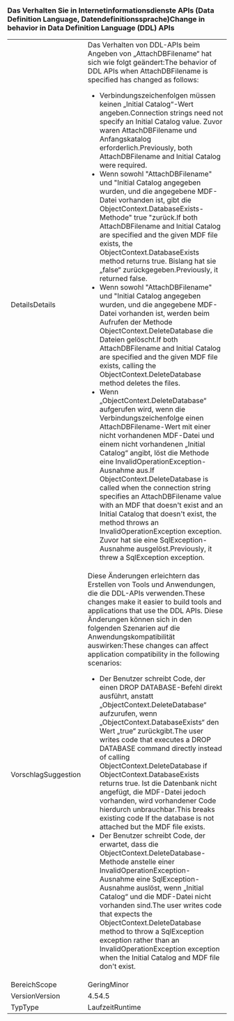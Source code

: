 ### <a name="change-in-behavior-in-data-definition-language-ddl-apis"></a><span data-ttu-id="75943-101">Das Verhalten Sie in Internetinformationsdienste APIs (Data Definition Language, Datendefinitionssprache)</span><span class="sxs-lookup"><span data-stu-id="75943-101">Change in behavior in Data Definition Language (DDL) APIs</span></span>

|   |   |
|---|---|
|<span data-ttu-id="75943-102">Details</span><span class="sxs-lookup"><span data-stu-id="75943-102">Details</span></span>|<span data-ttu-id="75943-103">Das Verhalten von DDL-APIs beim Angeben von „AttachDBFilename“ hat sich wie folgt geändert:</span><span class="sxs-lookup"><span data-stu-id="75943-103">The behavior of DDL APIs when AttachDBFilename is specified has changed as follows:</span></span><ul><li><span data-ttu-id="75943-104">Verbindungszeichenfolgen müssen keinen „Initial Catalog“-Wert angeben.</span><span class="sxs-lookup"><span data-stu-id="75943-104">Connection strings need not specify an Initial Catalog value.</span></span> <span data-ttu-id="75943-105">Zuvor waren AttachDBFilename und Anfangskatalog erforderlich.</span><span class="sxs-lookup"><span data-stu-id="75943-105">Previously, both AttachDBFilename and Initial Catalog were required.</span></span></li><li><span data-ttu-id="75943-106">Wenn sowohl "AttachDBFilename" und "Initial Catalog angegeben wurden, und die angegebene MDF-Datei vorhanden ist, gibt die ObjectContext.DatabaseExists-Methode" true "zurück.</span><span class="sxs-lookup"><span data-stu-id="75943-106">If both AttachDBFilename and Initial Catalog are specified and the given MDF file exists, the ObjectContext.DatabaseExists method returns true.</span></span> <span data-ttu-id="75943-107">Bislang hat sie „false“ zurückgegeben.</span><span class="sxs-lookup"><span data-stu-id="75943-107">Previously, it returned false.</span></span></li><li><span data-ttu-id="75943-108">Wenn sowohl "AttachDBFilename" und "Initial Catalog angegeben wurden, und die angegebene MDF-Datei vorhanden ist, werden beim Aufrufen der Methode ObjectContext.DeleteDatabase die Dateien gelöscht.</span><span class="sxs-lookup"><span data-stu-id="75943-108">If both AttachDBFilename and Initial Catalog are specified and the given MDF file exists, calling the ObjectContext.DeleteDatabase method deletes the files.</span></span></li><li><span data-ttu-id="75943-109">Wenn „ObjectContext.DeleteDatabase“ aufgerufen wird, wenn die Verbindungszeichenfolge einen AttachDBFilename-Wert mit einer nicht vorhandenen MDF-Datei und einem nicht vorhandenen „Initial Catalog“ angibt, löst die Methode eine InvalidOperationException-Ausnahme aus.</span><span class="sxs-lookup"><span data-stu-id="75943-109">If ObjectContext.DeleteDatabase is called when the connection string specifies an AttachDBFilename value with an MDF that doesn't exist and an Initial Catalog that doesn't exist, the method throws an InvalidOperationException exception.</span></span> <span data-ttu-id="75943-110">Zuvor hat sie eine SqlException-Ausnahme ausgelöst.</span><span class="sxs-lookup"><span data-stu-id="75943-110">Previously, it threw a SqlException exception.</span></span></li></ul>|
|<span data-ttu-id="75943-111">Vorschlag</span><span class="sxs-lookup"><span data-stu-id="75943-111">Suggestion</span></span>|<span data-ttu-id="75943-112">Diese Änderungen erleichtern das Erstellen von Tools und Anwendungen, die die DDL-APIs verwenden.</span><span class="sxs-lookup"><span data-stu-id="75943-112">These changes make it easier to build tools and applications that use the DDL APIs.</span></span> <span data-ttu-id="75943-113">Diese Änderungen können sich in den folgenden Szenarien auf die Anwendungskompatibilität auswirken:</span><span class="sxs-lookup"><span data-stu-id="75943-113">These changes can affect application compatibility in the following scenarios:</span></span><ul><li><span data-ttu-id="75943-114">Der Benutzer schreibt Code, der einen DROP DATABASE-Befehl direkt ausführt, anstatt „ObjectContext.DeleteDatabase“ aufzurufen, wenn „ObjectContext.DatabaseExists“ den Wert „true“ zurückgibt.</span><span class="sxs-lookup"><span data-stu-id="75943-114">The user writes code that executes a DROP DATABASE command directly instead of calling ObjectContext.DeleteDatabase if ObjectContext.DatabaseExists returns true.</span></span> <span data-ttu-id="75943-115">Ist die Datenbank nicht angefügt, die MDF-Datei jedoch vorhanden, wird vorhandener Code hierdurch unbrauchbar.</span><span class="sxs-lookup"><span data-stu-id="75943-115">This breaks existing code If the database is not attached but the MDF file exists.</span></span></li><li><span data-ttu-id="75943-116">Der Benutzer schreibt Code, der erwartet, dass die ObjectContext.DeleteDatabase-Methode anstelle einer InvalidOperationException-Ausnahme eine SqlException-Ausnahme auslöst, wenn „Initial Catalog“ und die MDF-Datei nicht vorhanden sind.</span><span class="sxs-lookup"><span data-stu-id="75943-116">The user writes code that expects the ObjectContext.DeleteDatabase method to throw a SqlException exception rather than an InvalidOperationException exception when the Initial Catalog and MDF file don't exist.</span></span></li></ul>|
|<span data-ttu-id="75943-117">Bereich</span><span class="sxs-lookup"><span data-stu-id="75943-117">Scope</span></span>|<span data-ttu-id="75943-118">Gering</span><span class="sxs-lookup"><span data-stu-id="75943-118">Minor</span></span>|
|<span data-ttu-id="75943-119">Version</span><span class="sxs-lookup"><span data-stu-id="75943-119">Version</span></span>|<span data-ttu-id="75943-120">4.5</span><span class="sxs-lookup"><span data-stu-id="75943-120">4.5</span></span>|
|<span data-ttu-id="75943-121">Typ</span><span class="sxs-lookup"><span data-stu-id="75943-121">Type</span></span>|<span data-ttu-id="75943-122">Laufzeit</span><span class="sxs-lookup"><span data-stu-id="75943-122">Runtime</span></span>|

